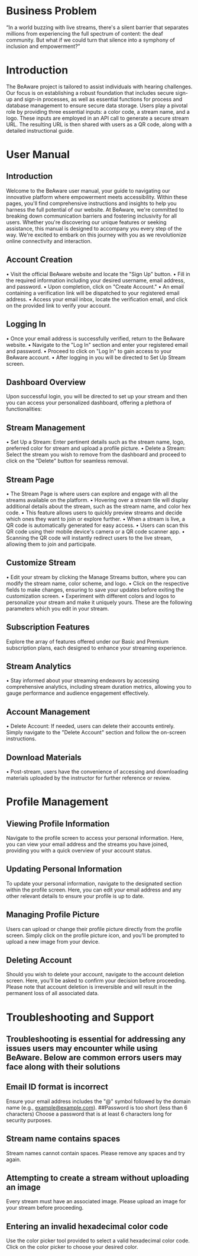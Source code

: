 # Business Problem
“In a world buzzing with live streams, there's a silent barrier that separates millions from experiencing the full spectrum of content: the deaf community. But what if we could turn that silence into a symphony of inclusion and empowerment?” 

# Introduction
The BeAware project is tailored to assist individuals with hearing challenges. Our focus is on establishing a robust foundation that includes secure sign-up and sign-in processes, as well as essential functions for process and database management to ensure secure data storage. Users play a pivotal role by providing three essential inputs: a color code, a stream name, and a logo. These inputs are employed in an API call to generate a secure stream URL. The resulting URL is then shared with users as a QR code, along with a detailed instructional guide. 

# User Manual
## Introduction

Welcome to the BeAware user manual, your guide to navigating our innovative platform where empowerment meets accessibility. Within these pages, you'll find comprehensive instructions and insights to help you harness the full potential of our website. At BeAware, we're committed to breaking down communication barriers and fostering inclusivity for all users. Whether you're discovering our unique features or seeking assistance, this manual is designed to accompany you every step of the way. We're excited to embark on this journey with you as we revolutionize online connectivity and interaction. 

## Account Creation 
•	Visit the official BeAware website and locate the "Sign Up" button. 
•	Fill in the required information including your desired username, email address, and password. 
•	Upon completion, click on "Create Account." 
•	An email containing a verification link will be dispatched to your registered email address. 
•	Access your email inbox, locate the verification email, and click on the provided link to verify your account. 
  
## Logging In

•	Once your email address is successfully verified, return to the BeAware website. 
•	Navigate to the "Log In" section and enter your registered email and password. 
•	Proceed to click on "Log In" to gain access to your BeAware account. 
•	After logging in you will be directed to Set Up Stream screen. 
 
## Dashboard Overview 

Upon successful login, you will be directed to set up your stream and then you can access your  personalized dashboard, offering a plethora of functionalities:
 
## Stream Management

•	Set Up a Stream: Enter pertinent details such as the stream name, logo, preferred color for stream and upload a profile picture. 
•	Delete a Stream: Select the stream you wish to remove from the dashboard and proceed to click on the "Delete" button for seamless removal.
 
## Stream Page
 
•	The Stream Page is where users can explore and engage with all the streams available on the platform. 
•	Hovering over a stream tile will display additional details about the stream, such as the stream name, and color hex code. 
•	This feature allows users to quickly preview streams and decide which ones they want to join or explore further. 
•	When a stream is live, a QR code is automatically generated for easy access. 
•	Users can scan this QR code using their mobile device's camera or a QR code scanner app. 
•	Scanning the QR code will instantly redirect users to the live stream, allowing them to join and participate. 
 
## Customize Stream 
•	Edit your stream by clicking the Manage Streams button, where you can modify the stream name, color scheme, and logo. 
•	Click on the respective fields to make changes, ensuring to save your updates before exiting the customization screen. 
•	Experiment with different colors and logos to personalize your stream and make it uniquely yours. 
These are the following parameters which you edit in your stream.

## Subscription Features

Explore the array of features offered under our Basic and Premium subscription plans, each designed to enhance your streaming experience. 

## Stream Analytics

•	Stay informed about your streaming endeavors by accessing comprehensive analytics, including stream duration metrics, allowing you to gauge performance and audience engagement effectively. 

 ## Account Management
 
•	Delete Account: If needed, users can delete their accounts entirely. Simply navigate to the "Delete Account" section and follow the on-screen instructions. 

## Download Materials 

•	Post-stream, users have the convenience of accessing and downloading materials uploaded by the instructor for further reference or review. 
 
# Profile Management

## Viewing Profile Information
Navigate to the profile screen to access your personal information. Here, you can view your email address and the streams you have joined, providing you with a quick overview of your account status. 
## Updating Personal Information
To update your personal information, navigate to the designated section within the profile screen. Here, you can edit your email address and any other relevant details to ensure your profile is up to date. 
## Managing Profile Picture
Users can upload or change their profile picture directly from the profile screen. Simply click on the profile picture icon, and you'll be prompted to upload a new image from your device. 
## Deleting Account
Should you wish to delete your account, navigate to the account deletion screen. Here, you'll be asked to confirm your decision before proceeding. Please note that account deletion is irreversible and will result in the permanent loss of all associated data. 

# Troubleshooting and Support

## Troubleshooting is essential for addressing any issues users may encounter while using BeAware. Below are common errors users may face along with their solutions 

## Email ID format is incorrect 
Ensure your email address includes the "@" symbol followed by the domain name (e.g., example@example.com). 
##Password is too short (less than 6 characters) 
 Choose a password that is at least 6 characters long for security purposes.  
## Stream name contains spaces 
 Stream names cannot contain spaces. Please remove any spaces and try again.   
## Attempting to create a stream without uploading an image
 Every stream must have an associated image. Please upload an image for your stream before proceeding.   
##	Entering an invalid hexadecimal color code
 Use the color picker tool provided to select a valid hexadecimal color code. Click on the color picker to choose your desired color. 
  

